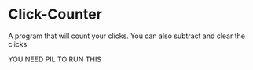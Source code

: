 # Click-Counter
A program that will count your clicks. You can also subtract and clear the clicks

YOU NEED PIL TO RUN THIS

